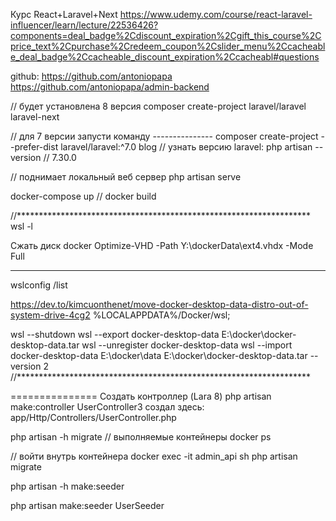 Курс React+Laravel+Next
https://www.udemy.com/course/react-laravel-influencer/learn/lecture/22536426?components=deal_badge%2Cdiscount_expiration%2Cgift_this_course%2Cprice_text%2Cpurchase%2Credeem_coupon%2Cslider_menu%2Ccacheable_deal_badge%2Ccacheable_discount_expiration%2Ccacheabl#questions

github:
https://github.com/antoniopapa
https://github.com/antoniopapa/admin-backend

// будет установлена 8 версия
composer create-project laravel/laravel laravel-next

// для 7 версии запусти команду ---------------
composer create-project --prefer-dist laravel/laravel:^7.0 blog
// узнать версию laravel:
php artisan --version
// 7.30.0

// поднимает локальный веб сервер
php artisan serve

docker-compose up
// docker build



//*******************************************************************
wsl -l

Сжать диск docker
Optimize-VHD -Path Y:\dockerData\ext4.vhdx -Mode Full

______________________________
wslconfig /list

https://dev.to/kimcuonthenet/move-docker-desktop-data-distro-out-of-system-drive-4cg2
%LOCALAPPDATA%/Docker/wsl;

wsl --shutdown
wsl --export docker-desktop-data E:\docker\docker-desktop-data.tar
wsl --unregister docker-desktop-data
wsl --import docker-desktop-data E:\docker\data E:\docker\docker-desktop-data.tar --version 2
//*******************************************************************

===============
Создать контроллер (Lara 8)
php artisan make:controller UserController3
создал здесь:
app/Http/Controllers/UserController.php


php artisan -h migrate
// выполняемые контейнеры
docker ps

// войти внутрь контейнера
docker exec -it admin_api sh
php artisan migrate

php artisan -h make:seeder

php artisan make:seeder UserSeeder
